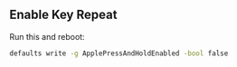 
## Enable Key Repeat

Run this and reboot:

```bash
defaults write -g ApplePressAndHoldEnabled -bool false
```

